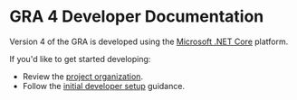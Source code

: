 # GRA 4 Developer Documentation

Version 4 of the GRA is developed using the [Microsoft .NET Core](https://www.microsoft.com/net/core) platform.

If you'd like to get started developing:

- Review the [project organization](project-organization.md).
- Follow the [initial developer setup](initial-developer-setup.md) guidance.
